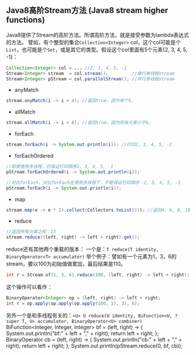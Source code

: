 ## Java8高阶Stream方法 (Java8 stream higher functions)

Java8提供了Stream的高阶方法。所谓高阶方法，就是接受参数为lambda表达式的方法。
譬如，有个整型的集合`Collection<Integer>` col，这个col可能是个`List`，也可能是个`Set`，或是其它的类型。假设这个col里面有5个元素{2, 3, 4, 5, -1}：
```java
Collection<Integer> col = ... //2, 3, 4, 5, -1
Stream<Integer> stream  = col.stream();         //串行单线程stream
Stream<Integer> pStream = col.parallelStream(); //并行多线程stream
```

- anyMatch
```java
stream.anyMatch(i -> i > 4); //返回true，因为有个5。
```

- allMatch
```java
stream.allMatch(i -> i < 6); //返回true，因为所有元素小于6。
```

- forEach
```java
stream.forEach(i -> System.out.println(i)); //打印2, 3, 4, 5, -1
```

- forEachOrdered
```java
//即使使用多线程，仍保证打印顺序2, 3, 4, 5, -1
pStream.forEachOrdered(i -> System.out.println(i)); 

//对比forEach，对比forEach在使用多线程下，不能保证打印顺序：2, 3, 4, 5, -1
pStream.forEach(i -> System.out.println(i)); 
```
- map
```java
stream.map(e -> e * 2).collect(Collectors.toList())); //返回4, 6, 8, 10, -2
```

- reduce
```java
//返回所有元素之和：13
stream.reduce((left, right) -> left + right).get();  
```
reduce还有其他两个重载的版本：
一个是：`T reduce(T identity, BinaryOperator<T> accumulator)`
举个例子：譬如有一个元素为1，3，6的stream，要以100为初始值做累加，最后结果是110。
```java
int r = Stream.of(1, 3, 6).reduce(100, (left, right) -> left + right);  
```
这个操作可以看作：
```java
BinaryOperator<Integer> op = (left, right) -> left + right; 
int r = op.apply(op.apply(op.apply(100, 1), 3), 6);
```

另外一个是和多线程有关的：`<U> U reduce(U identity, BiFunction<U, ? super T, U> accumulator, BinaryOperator<U> combiner)`
  BiFunction<Integer, Integer, Integer> bf =
                (left, right) -> {
                    System.out.println("bf:" + left + "," + right);
                    return left + right;
                };
        BinaryOperator<Integer> cb =
                (left, right) ->
                {
                    System.out.println("cb:" + left + "," + right);
                    return left + right;
                };
        System.out.println(pStream.reduce(0, bf, cb));
